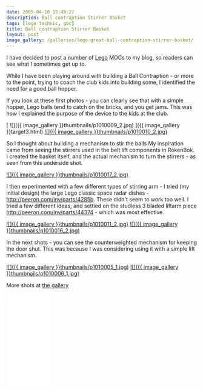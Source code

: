 ```yaml
---
date: 2005-04-10 15:49:27
description: Ball contraption Stirrer Basket
tags: [lego technic, gbc]
title: Ball contraption Stirrer Basket
layout: post
image_gallery: /galleries/lego-great-ball-contraption-stirrer-basket/
---
```

I have decided to post a number of [Lego](/wiki/lego "The best known construction toy") MOCs to my blog, so readers can see what I sometimes get up to.

While I have been playing around with building a Ball Contraption - or more to the point, trying to coach the club kids into building some, I identified the need for a good ball hopper.

If you look at these first photos - you can clearly see that with a simple hopper, Lego balls tend to catch on the bricks, and you get jams.
This was how I explained the purpose of the device to the kids at the club.

[ ![]({{ image_gallery }}thumbnails/p1010009_2.jpg) ]({{ image_gallery }}target3.html)
<a href="<../{{ image_gallery }}target4.html>"> ![]({{ image_gallery }}thumbnails/p1010010_2.jpg)</a>

So I thought about building a mechanism to stir the balls
My inspiration came from seeing the stirrers used in the belt lift components in RokenBok.
I created the basket itself, and the actual mechanism to turn the stirrers - as seen from this underside shot.

<a href="<../{{ image_gallery }}target7.html>">![]({{ image_gallery }}thumbnails/p1010017_2.jpg)</a>

I then experimented with a few different types of stirring arm - I tried (my initial design) the large Lego classic space radar dishes - <http://peeron.com/inv/parts/4285b>.
These didn't seem to work too well.
I tried a few different ideas, and settled on the studless 3 bladed liftarm piece <http://peeron.com/inv/parts/44374> - which was most effective.

<a href="<../{{ image_gallery }}target5.html>">![]({{ image_gallery }}thumbnails/p1010011_2.jpg)</a>
<a href="<../{{ image_gallery }}target6.html>">![]({{ image_gallery }}thumbnails/p1010016_2.jpg)</a>

In the next shots - you can see the counterweighted mechanism for keeping the door shut.
This was because I was considering using it with a simple lift mechanism.

<a href="<../{{ image_gallery }}target0.html>">![]({{ image_gallery }}thumbnails/p1010005_1.jpg)</a>
<a href="<../{{ image_gallery }}target1.html>">![]({{ image_gallery }}thumbnails/p1010006_1.jpg)</a>

More shots at <a href="<../{{ image_gallery }}index.html>">the gallery</a>

<iframe style="width:120px;height:240px;" marginwidth="0" marginheight="0" scrolling="no" frameborder="0" src="//ws-eu.amazon-adsystem.com/widgets/q?ServiceVersion=20070822&OneJS=1&Operation=GetAdHtml&MarketPlace=GB&source=ss&ref=as_ss_li_til&ad_type=product_link&tracking_id=orionrobots-21&language=en_GB&marketplace=amazon&region=GB&placement=B082WD5YV9&asins=B082WD5YV9&linkId=beb70788ccaaea84a7820473034e4cd9&show_border=true&link_opens_in_new_window=true"></iframe>
